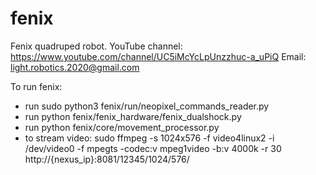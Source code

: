 # fenix
Fenix quadruped robot.
YouTube channel: https://www.youtube.com/channel/UC5iMcYcLpUnzzhuc-a_uPiQ
Email: light.robotics.2020@gmail.com

To run fenix:
- run sudo python3 fenix/run/neopixel_commands_reader.py
- run python fenix/fenix_hardware/fenix_dualshock.py
- run python fenix/core/movement_processor.py
- to stream video:
sudo ffmpeg -s 1024x576 -f video4linux2 -i /dev/video0 -f mpegts -codec:v mpeg1video -b:v 4000k -r 30 http://{nexus_ip}:8081/12345/1024/576/

